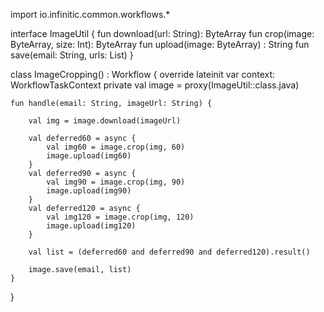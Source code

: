import io.infinitic.common.workflows.*

interface ImageUtil {
    fun download(url: String): ByteArray
    fun crop(image: ByteArray, size: Int): ByteArray
    fun upload(image: ByteArray) : String
    fun save(email: String, urls: List<String>)
}

class ImageCropping() : Workflow {
    override lateinit var context: WorkflowTaskContext
    private val image = proxy(ImageUtil::class.java)

    fun handle(email: String, imageUrl: String) {

        val img = image.download(imageUrl)

        val deferred60 = async {
            val img60 = image.crop(img, 60)
            image.upload(img60)
        }
        val deferred90 = async {
            val img90 = image.crop(img, 90)
            image.upload(img90)
        }
        val deferred120 = async {
            val img120 = image.crop(img, 120)
            image.upload(img120)
        }

        val list = (deferred60 and deferred90 and deferred120).result()

        image.save(email, list)
    }
}

